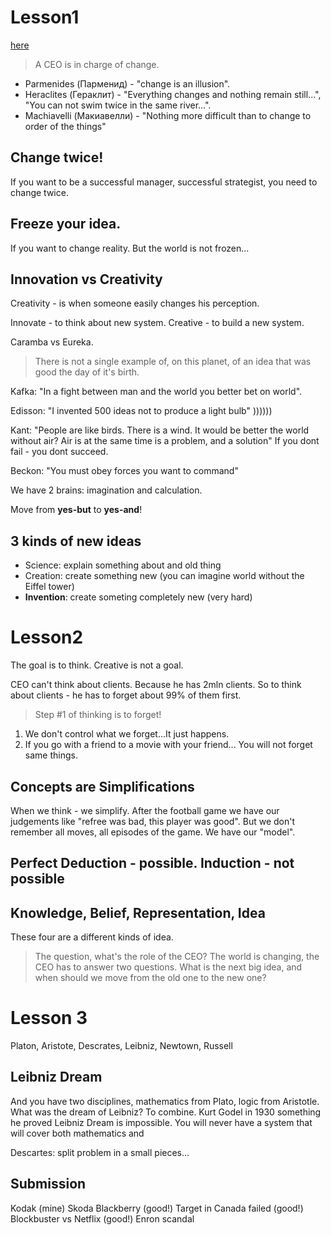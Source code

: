 # Lesson1

[here](https://www.coursera.org/learn/management-philosophy/lecture/ZVeCr/change-parmenides-or-heraclites)

> A CEO is in charge of change.

* Parmenides (Парменид) - "change is an illusion".
* Heraclites (Гераклит) - "Everything changes and nothing remain still...", "You can not swim twice in the same river...".
* Machiavelli (Макиавелли) - "Nothing more difficult than to change to order of the things"

## Change twice!
If you want to be a successful manager, successful strategist, you need to change twice.

## Freeze your idea. 
If you want to change reality. But the world is not frozen...

## Innovation vs Creativity
Creativity - is when someone easily changes his perception.

Innovate - to think about new system.
Creative - to build a new system.

Caramba vs Eureka.

> There is not a single example of, on this planet, of an idea that was good the day of it's birth.

Kafka: "In a fight between man and the world you better bet on world".

Edisson: "I invented 500 ideas not to produce a light bulb" ))))))

Kant: "People are like birds. There is a wind. It would be better the world without air? Air is at the same time is a problem, and a solution"
If you dont fail - you dont succeed.

Beckon: "You must obey forces you want to command"

We have 2 brains: imagination and calculation.

Move from **yes-but** to **yes-and**!

## 3 kinds of new ideas

- Science: explain something about and old thing
- Creation: create something new (you can imagine world without the Eiffel tower)
- **Invention**: create someting completely new (very hard)

# Lesson2

The goal is to think. Creative is not a goal.

CEO can't think about clients. Because he has 2mln clients. So to think about clients - he has to forget about 99% of them first.

> Step #1 of thinking is to forget! 

1) We don't control what we forget...It just happens. 
2) If you go with a friend to a movie with your friend... You will not forget same things.

## Concepts are Simplifications 

When we think - we simplify. After the football game we have our judgements like "refree was bad, this player was good". But we don't remember all moves, all episodes of the game. We have our "model". 

## Perfect Deduction - possible. Induction - not possible

## Knowledge, Belief, Representation, Idea

These four are a different kinds of idea.

> The question, what's the role of the CEO? The world is changing, the CEO has to answer two questions. What is the next big idea, and when should we move from the old one to the new one? 


# Lesson 3

Platon, Aristote, Descrates, Leibniz, Newtown, Russell

## Leibniz Dream

And you have two disciplines, mathematics from Plato, logic from Aristotle. What was the dream of Leibniz? To combine.
Kurt Godel in 1930 something he proved Leibniz Dream is impossible. You will never have a system that will cover both mathematics and 

Descartes: split problem in a small pieces...


## Submission
Kodak (mine)
Skoda
Blackberry (good!)
Target in Canada failed (good!)
Blockbuster vs Netflix (good!)
Enron scandal 

